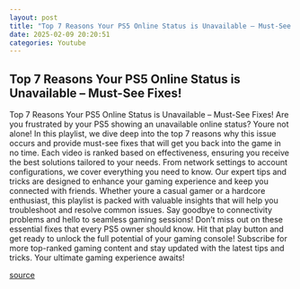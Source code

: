 ```yaml
---
layout: post
title: "Top 7 Reasons Your PS5 Online Status is Unavailable – Must-See Fixes!"
date: 2025-02-09 20:20:51
categories: Youtube
---
```


## Top 7 Reasons Your PS5 Online Status is Unavailable – Must-See Fixes!

Top 7 Reasons Your PS5 Online Status is Unavailable – Must-See Fixes!
Are you frustrated by your PS5 showing an unavailable online status? Youre not alone! In this playlist, we dive deep into the top 7 reasons why this issue occurs and provide must-see fixes that will get you back into the game in no time. 
Each video is ranked based on effectiveness, ensuring you receive the best solutions tailored to your needs. From network settings to account configurations, we cover everything you need to know. Our expert tips and tricks are designed to enhance your gaming experience and keep you connected with friends. 
Whether youre a casual gamer or a hardcore enthusiast, this playlist is packed with valuable insights that will help you troubleshoot and resolve common issues. Say goodbye to connectivity problems and hello to seamless gaming sessions!
Don’t miss out on these essential fixes that every PS5 owner should know. Hit that play button and get ready to unlock the full potential of your gaming console! Subscribe for more top-ranked gaming content and stay updated with the latest tips and tricks. Your ultimate gaming experience awaits!

[source](https://www.youtube.com/playlist?list=PLvoTaGGq106C9K9vC1E-mt_1dzUvxnE-n)